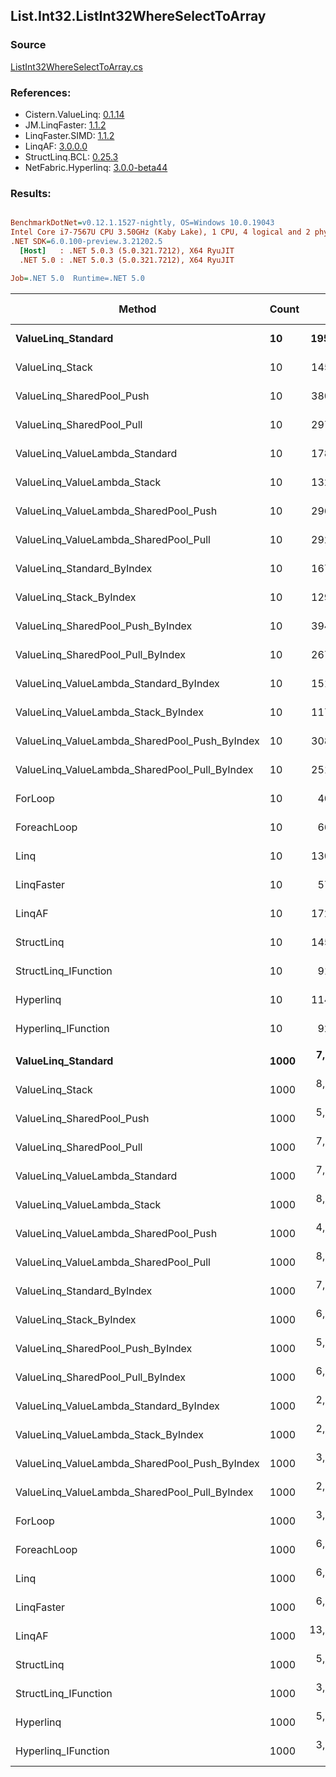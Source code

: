 ﻿## List.Int32.ListInt32WhereSelectToArray

### Source
[ListInt32WhereSelectToArray.cs](../LinqBenchmarks/List/Int32/ListInt32WhereSelectToArray.cs)

### References:
- Cistern.ValueLinq: [0.1.14](https://www.nuget.org/packages/Cistern.ValueLinq/0.1.14)
- JM.LinqFaster: [1.1.2](https://www.nuget.org/packages/JM.LinqFaster/1.1.2)
- LinqFaster.SIMD: [1.1.2](https://www.nuget.org/packages/LinqFaster.SIMD/1.0.3)
- LinqAF: [3.0.0.0](https://www.nuget.org/packages/LinqAF/3.0.0.0)
- StructLinq.BCL: [0.25.3](https://www.nuget.org/packages/StructLinq.BCL/0.25.3)
- NetFabric.Hyperlinq: [3.0.0-beta44](https://www.nuget.org/packages/NetFabric.Hyperlinq/3.0.0-beta44)

### Results:
``` ini

BenchmarkDotNet=v0.12.1.1527-nightly, OS=Windows 10.0.19043
Intel Core i7-7567U CPU 3.50GHz (Kaby Lake), 1 CPU, 4 logical and 2 physical cores
.NET SDK=6.0.100-preview.3.21202.5
  [Host]   : .NET 5.0.3 (5.0.321.7212), X64 RyuJIT
  .NET 5.0 : .NET 5.0.3 (5.0.321.7212), X64 RyuJIT

Job=.NET 5.0  Runtime=.NET 5.0  

```
|                                        Method | Count |         Mean |      Error |     StdDev |       Median | Ratio | RatioSD |  Gen 0 | Gen 1 | Gen 2 | Allocated |
|---------------------------------------------- |------ |-------------:|-----------:|-----------:|-------------:|------:|--------:|-------:|------:|------:|----------:|
|                            **ValueLinq_Standard** |    **10** |    **195.30 ns** |   **3.468 ns** |   **3.710 ns** |    **193.30 ns** |  **4.85** |    **0.11** | **0.0153** |     **-** |     **-** |      **32 B** |
|                               ValueLinq_Stack |    10 |    145.82 ns |   0.614 ns |   0.513 ns |    145.91 ns |  3.61 |    0.03 | 0.0153 |     - |     - |      32 B |
|                     ValueLinq_SharedPool_Push |    10 |    380.55 ns |   5.751 ns |   5.099 ns |    379.75 ns |  9.40 |    0.14 | 0.0153 |     - |     - |      32 B |
|                     ValueLinq_SharedPool_Pull |    10 |    297.62 ns |   3.328 ns |   3.113 ns |    297.21 ns |  7.36 |    0.11 | 0.0153 |     - |     - |      32 B |
|                ValueLinq_ValueLambda_Standard |    10 |    178.72 ns |   1.207 ns |   1.070 ns |    178.55 ns |  4.42 |    0.03 | 0.0150 |     - |     - |      32 B |
|                   ValueLinq_ValueLambda_Stack |    10 |    132.49 ns |   0.620 ns |   0.549 ns |    132.39 ns |  3.28 |    0.02 | 0.0150 |     - |     - |      32 B |
|         ValueLinq_ValueLambda_SharedPool_Push |    10 |    296.72 ns |   1.807 ns |   1.691 ns |    296.86 ns |  7.34 |    0.06 | 0.0153 |     - |     - |      32 B |
|         ValueLinq_ValueLambda_SharedPool_Pull |    10 |    292.77 ns |   2.373 ns |   2.104 ns |    293.16 ns |  7.24 |    0.06 | 0.0153 |     - |     - |      32 B |
|                    ValueLinq_Standard_ByIndex |    10 |    167.74 ns |   2.924 ns |   2.735 ns |    166.44 ns |  4.16 |    0.07 | 0.0150 |     - |     - |      32 B |
|                       ValueLinq_Stack_ByIndex |    10 |    129.94 ns |   0.638 ns |   0.597 ns |    129.76 ns |  3.21 |    0.02 | 0.0153 |     - |     - |      32 B |
|             ValueLinq_SharedPool_Push_ByIndex |    10 |    394.39 ns |   2.574 ns |   2.408 ns |    394.90 ns |  9.75 |    0.09 | 0.0153 |     - |     - |      32 B |
|             ValueLinq_SharedPool_Pull_ByIndex |    10 |    267.41 ns |   1.635 ns |   1.365 ns |    267.43 ns |  6.61 |    0.06 | 0.0153 |     - |     - |      32 B |
|        ValueLinq_ValueLambda_Standard_ByIndex |    10 |    151.03 ns |   0.664 ns |   0.621 ns |    150.86 ns |  3.74 |    0.03 | 0.0150 |     - |     - |      32 B |
|           ValueLinq_ValueLambda_Stack_ByIndex |    10 |    117.38 ns |   0.466 ns |   0.436 ns |    117.48 ns |  2.90 |    0.02 | 0.0153 |     - |     - |      32 B |
| ValueLinq_ValueLambda_SharedPool_Push_ByIndex |    10 |    308.54 ns |   1.334 ns |   1.183 ns |    308.76 ns |  7.63 |    0.06 | 0.0153 |     - |     - |      32 B |
| ValueLinq_ValueLambda_SharedPool_Pull_ByIndex |    10 |    251.75 ns |   1.533 ns |   1.434 ns |    251.42 ns |  6.23 |    0.06 | 0.0153 |     - |     - |      32 B |
|                                       ForLoop |    10 |     40.43 ns |   0.330 ns |   0.275 ns |     40.48 ns |  1.00 |    0.00 | 0.0497 |     - |     - |     104 B |
|                                   ForeachLoop |    10 |     66.72 ns |   0.740 ns |   0.692 ns |     66.68 ns |  1.65 |    0.02 | 0.0497 |     - |     - |     104 B |
|                                          Linq |    10 |    130.09 ns |   0.670 ns |   0.594 ns |    130.12 ns |  3.22 |    0.03 | 0.1068 |     - |     - |     224 B |
|                                    LinqFaster |    10 |     57.83 ns |   0.327 ns |   0.273 ns |     57.85 ns |  1.43 |    0.01 | 0.0496 |     - |     - |     104 B |
|                                        LinqAF |    10 |    172.80 ns |   0.958 ns |   0.800 ns |    172.75 ns |  4.27 |    0.04 | 0.0341 |     - |     - |      72 B |
|                                    StructLinq |    10 |    145.19 ns |   0.665 ns |   0.555 ns |    145.09 ns |  3.59 |    0.03 | 0.0610 |     - |     - |     128 B |
|                          StructLinq_IFunction |    10 |     91.52 ns |   0.483 ns |   0.377 ns |     91.59 ns |  2.26 |    0.02 | 0.0153 |     - |     - |      32 B |
|                                     Hyperlinq |    10 |    114.80 ns |   0.515 ns |   0.456 ns |    114.80 ns |  2.84 |    0.02 | 0.0153 |     - |     - |      32 B |
|                           Hyperlinq_IFunction |    10 |     92.63 ns |   1.834 ns |   1.963 ns |     93.30 ns |  2.28 |    0.05 | 0.0153 |     - |     - |      32 B |
|                                               |       |              |            |            |              |       |         |        |       |       |           |
|                            **ValueLinq_Standard** |  **1000** |  **7,662.83 ns** | **136.488 ns** | **242.607 ns** |  **7,536.54 ns** |  **2.26** |    **0.07** | **1.9684** |     **-** |     **-** |   **4,144 B** |
|                               ValueLinq_Stack |  1000 |  8,237.95 ns |  58.855 ns |  55.053 ns |  8,230.14 ns |  2.37 |    0.02 | 1.9684 |     - |     - |   4,144 B |
|                     ValueLinq_SharedPool_Push |  1000 |  5,870.25 ns | 114.903 ns | 171.981 ns |  5,929.97 ns |  1.66 |    0.06 | 0.9689 |     - |     - |   2,040 B |
|                     ValueLinq_SharedPool_Pull |  1000 |  7,592.97 ns |  59.444 ns |  52.695 ns |  7,593.49 ns |  2.18 |    0.01 | 0.9613 |     - |     - |   2,040 B |
|                ValueLinq_ValueLambda_Standard |  1000 |  7,681.00 ns |  35.191 ns |  31.196 ns |  7,677.83 ns |  2.21 |    0.02 | 1.9684 |     - |     - |   4,144 B |
|                   ValueLinq_ValueLambda_Stack |  1000 |  8,358.61 ns |  54.199 ns |  48.046 ns |  8,352.07 ns |  2.40 |    0.02 | 1.9684 |     - |     - |   4,144 B |
|         ValueLinq_ValueLambda_SharedPool_Push |  1000 |  4,136.42 ns |  81.312 ns | 102.833 ns |  4,179.84 ns |  1.18 |    0.04 | 0.9689 |     - |     - |   2,040 B |
|         ValueLinq_ValueLambda_SharedPool_Pull |  1000 |  8,335.73 ns | 159.574 ns | 189.962 ns |  8,238.57 ns |  2.41 |    0.05 | 0.9613 |     - |     - |   2,040 B |
|                    ValueLinq_Standard_ByIndex |  1000 |  7,048.79 ns | 140.278 ns | 252.950 ns |  7,122.33 ns |  1.99 |    0.06 | 1.9760 |     - |     - |   4,144 B |
|                       ValueLinq_Stack_ByIndex |  1000 |  6,167.78 ns |  42.351 ns |  37.543 ns |  6,169.51 ns |  1.77 |    0.01 | 1.9760 |     - |     - |   4,144 B |
|             ValueLinq_SharedPool_Push_ByIndex |  1000 |  5,497.00 ns |  26.675 ns |  24.951 ns |  5,495.68 ns |  1.58 |    0.01 | 0.9689 |     - |     - |   2,040 B |
|             ValueLinq_SharedPool_Pull_ByIndex |  1000 |  6,714.73 ns | 128.066 ns | 142.345 ns |  6,766.83 ns |  1.92 |    0.05 | 0.9689 |     - |     - |   2,040 B |
|        ValueLinq_ValueLambda_Standard_ByIndex |  1000 |  2,578.62 ns |  19.057 ns |  17.826 ns |  2,578.23 ns |  0.74 |    0.01 | 1.9798 |     - |     - |   4,144 B |
|           ValueLinq_ValueLambda_Stack_ByIndex |  1000 |  2,555.62 ns |  36.166 ns |  32.061 ns |  2,567.75 ns |  0.73 |    0.01 | 1.9798 |     - |     - |   4,144 B |
| ValueLinq_ValueLambda_SharedPool_Push_ByIndex |  1000 |  3,941.37 ns |  35.188 ns |  29.383 ns |  3,932.92 ns |  1.13 |    0.01 | 0.9689 |     - |     - |   2,040 B |
| ValueLinq_ValueLambda_SharedPool_Pull_ByIndex |  1000 |  2,919.54 ns |  34.988 ns |  32.728 ns |  2,912.64 ns |  0.84 |    0.01 | 0.9727 |     - |     - |   2,040 B |
|                                       ForLoop |  1000 |  3,477.78 ns |  19.874 ns |  18.590 ns |  3,478.80 ns |  1.00 |    0.00 | 3.0289 |     - |     - |   6,344 B |
|                                   ForeachLoop |  1000 |  6,004.00 ns |  37.994 ns |  29.663 ns |  5,997.77 ns |  1.72 |    0.01 | 3.0289 |     - |     - |   6,344 B |
|                                          Linq |  1000 |  6,148.26 ns | 115.583 ns | 137.593 ns |  6,109.31 ns |  1.77 |    0.04 | 2.1896 |     - |     - |   4,592 B |
|                                    LinqFaster |  1000 |  6,368.60 ns | 127.178 ns | 253.987 ns |  6,282.19 ns |  1.85 |    0.07 | 3.0289 |     - |     - |   6,344 B |
|                                        LinqAF |  1000 | 13,572.44 ns | 112.059 ns |  99.337 ns | 13,539.72 ns |  3.90 |    0.03 | 3.0060 |     - |     - |   6,312 B |
|                                    StructLinq |  1000 |  5,858.75 ns | 116.471 ns | 155.485 ns |  5,925.50 ns |  1.66 |    0.05 | 1.0147 |     - |     - |   2,136 B |
|                          StructLinq_IFunction |  1000 |  3,217.23 ns |  36.669 ns |  34.300 ns |  3,214.36 ns |  0.93 |    0.01 | 0.9727 |     - |     - |   2,040 B |
|                                     Hyperlinq |  1000 |  5,630.68 ns |  35.091 ns |  32.824 ns |  5,630.95 ns |  1.62 |    0.01 | 0.9689 |     - |     - |   2,040 B |
|                           Hyperlinq_IFunction |  1000 |  3,385.63 ns |  18.068 ns |  15.088 ns |  3,390.97 ns |  0.97 |    0.01 | 0.9727 |     - |     - |   2,040 B |
